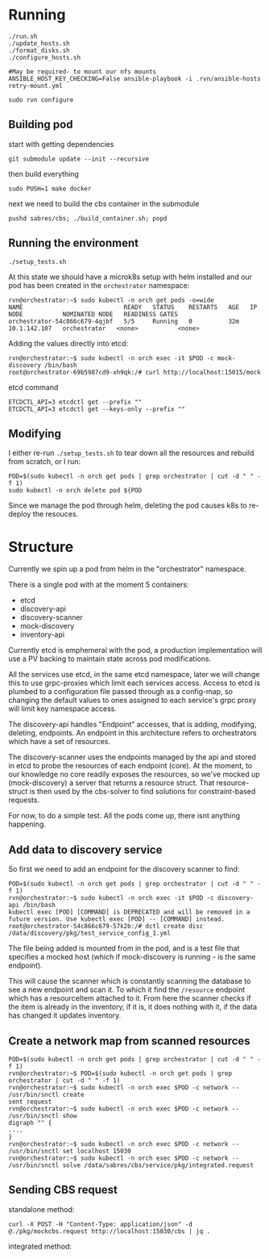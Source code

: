 # Running

```
./run.sh
./update_hosts.sh
./format_disks.sh
./configure_hosts.sh

#May be required- to mount our nfs mounts
ANSIBLE_HOST_KEY_CHECKING=False ansible-playbook -i .rvn/ansible-hosts retry-mount.yml

sudo rvn configure
```


## Building pod

start with getting dependencies
```
git submodule update --init --recursive
```

then build everything
```
sudo PUSH=1 make docker
```

next we need to build the cbs container in the submodule
```
pushd sabres/cbs; ./build_container.sh; popd
```

## Running the environment

```
./setup_tests.sh
```

At this state we should have a microk8s setup with helm installed and our pod has been created in the `orchestrator` namespace:

```
rvn@orchestrator:~$ sudo kubectl -n orch get pods -o=wide
NAME                            READY   STATUS    RESTARTS   AGE   IP             NODE           NOMINATED NODE   READINESS GATES
orchestrator-54c866c679-4qjbf   5/5     Running   0          32m   10.1.142.107   orchestrator   <none>           <none>
```

Adding the values directly into etcd:
```
rvn@orchestrator:~$ sudo kubectl -n orch exec -it $POD -c mock-discovery /bin/bash 
root@orchestrator-69b5987cd9-xh9qk:/# curl http://localhost:15015/mock
```

etcd command
```
ETCDCTL_API=3 etcdctl get --prefix ""
ETCDCTL_API=3 etcdctl get --keys-only --prefix ""
```

## Modifying

I either re-run `./setup_tests.sh` to tear down all the resources and rebuild from scratch, or I run:

```
POD=$(sudo kubectl -n orch get pods | grep orchestrator | cut -d " " -f 1)
sudo kubectl -n orch delete pod ${POD
```

Since we manage the pod through helm, deleting the pod causes k8s to re-deploy the resouces.

# Structure

Currently we spin up a pod from helm in the "orchestrator" namespace.

There is a single pod with at the moment 5 containers:

* etcd
* discovery-api
* discovery-scanner
* mock-discovery
* inventory-api

Currently etcd is emphemeral with the pod, a production implementation will use a PV backing to maintain state across pod modifications.

All the services use etcd, in the same etcd namespace, later we will change this to use grpc-proxies which limit each services access.  Access to etcd is plumbed to a configuration file passed through as a config-map, so changing the default values to ones assigned to each service's grpc proxy will limit key namespace access.

The discovery-api handles "Endpoint" accesses, that is adding, modifying, deleting, endpoints.  An endpoint in this architecture refers to orchestrators which have a set of resources.

The discovery-scanner uses the endpoints managed by the api and stored in etcd to probe the resources of each endpoint (core).  At the moment, to our knowledge no core readily exposes the resources, so we've mocked up (mock-discovery) a server that returns a resource struct.  That resource-struct is then used by the cbs-solver to find solutions for constraint-based requests.


For now, to do a simple test.  All the pods come up, there isnt anything happening.

## Add data to discovery service

So first we need to add an endpoint for the discovery scanner to find:

```
POD=$(sudo kubectl -n orch get pods | grep orchestrator | cut -d " " -f 1)
rvn@orchestrator:~$ sudo kubectl -n orch exec -it $POD -c discovery-api /bin/bash
kubectl exec [POD] [COMMAND] is DEPRECATED and will be removed in a future version. Use kubectl exec [POD] -- [COMMAND] instead.
root@orchestrator-54c866c679-57k2b:/# dctl create disc /data/discovery/pkg/test_service_config_1.yml
```

The file being added is mounted from in the pod, and is a test file that specifies a mocked host (which if mock-discovery is running - is the same endpoint).

This will cause the scanner which is constantly scanning the database to see a new endpoint and scan it.  To which it find the `/resource` endpoint which has a resourceItem attached to it.  From here the scanner checks if the item is already in the inventory, if it is, it does nothing with it, if the data has changed it updates inventory.

## Create a network map from scanned resources

```
POD=$(sudo kubectl -n orch get pods | grep orchestrator | cut -d " " -f 1)
rvn@orchestrator:~$ POD=$(sudo kubectl -n orch get pods | grep orchestrator | cut -d " " -f 1)
rvn@orchestrator:~$ sudo kubectl -n orch exec $POD -c network -- /usr/bin/snctl create
sent request
rvn@orchestrator:~$ sudo kubectl -n orch exec $POD -c network -- /usr/bin/snctl show
digraph "" {
....
}
rvn@orchestrator:~$ sudo kubectl -n orch exec $POD -c network -- /usr/bin/snctl set localhost 15030                                                                         
rvn@orchestrator:~$ sudo kubectl -n orch exec $POD -c network -- /usr/bin/snctl solve /data/sabres/cbs/service/pkg/integrated.request 
```


## Sending CBS request

standalone method:
```
curl -X POST -H "Content-Type: application/json" -d @./pkg/mockcbs.request http://localhost:15030/cbs | jq .
```

integrated method:

```
```
